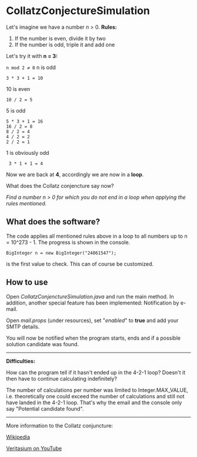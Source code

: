 

# CollatzConjectureSimulation
Let's imagine we have a number *n* > 0.
**Rules:**

 1. If the number is even, divide it by two
 2. If the number is odd, triple it and add one

Let's try it with **n = 3:**

`n mod 2 ≠ 0` n is odd

    3 * 3 + 1 = 10
10 is even

    10 / 2 = 5
5 is odd

    5 * 3 + 1 = 16
    16 / 2 = 8
    8 / 2 = 4
    4 / 2 = 2
    2 / 2 = 1
1 is obviously odd

     3 * 1 + 1 = 4
Now we are back at **4**, accordingly we are now in a **loop**.

What does the Collatz conjencture say now? 

*Find a number n > 0 for which you do not end in a loop when applying the rules mentioned.*

## What does the software?

The code applies all mentioned rules above in a loop to all numbers up to n = 10^273 - 1. The progress is shown in the console.

    BigInteger n = new BigInteger("24061547");
  is the first value to check. This can of course be customized.

## How to use
Open *CollatzConjenctureSimulation.java* and run the main method.
In addition, another special feature has been implemented: Notification by e-mail.

Open *mail.props* (under resources), set "*enabled*" to **true** and add your SMTP details.

You will now be notified when the program starts, ends and if a possible solution candidate was found.

---
**Difficulties:**

How can the program tell if it hasn't ended up in the 4-2-1 loop? Doesn't it then have to continue calculating indefinitely? 

The number of calculations per number was limited to Integer.MAX_VALUE, i.e. theoretically one could exceed the number of calculations and still not have landed in the 4-2-1 loop. That's why the email and the console only say "Potential candidate found".

---
More information to the Collatz conjuncture:

[Wikipedia](https://en.wikipedia.org/wiki/Collatz_conjecture)

[Veritasium on YouTube](https://www.youtube.com/watch?v=094y1Z2wpJg)

